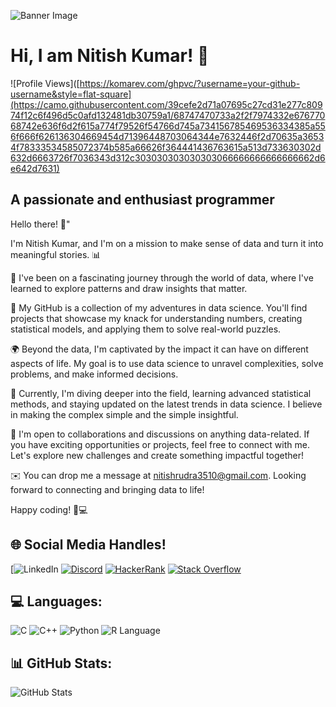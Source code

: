 

![Banner Image](url-to-your-banner-image)

# Hi, I am Nitish Kumar! 👋

![Profile Views]([https://komarev.com/ghpvc/?username=your-github-username&style=flat-square](https://camo.githubusercontent.com/39cefe2d71a07695c27cd31e277c80974f12c6f496d5c0afd132481db30759a1/68747470733a2f2f7974332e67677068742e636f6d2f615a774f79526f54766d745a734156785469536334385a556f666f626136304669454d71396448703064344e7632446f2d70635a36534f78333534585072374b585a66626f364441436763615a513d733630302d632d6663726f7036343d312c303030303030303066666666666666662d6e642d7631)

## A passionate and enthusiast programmer

Hello there! 👋"

I'm Nitish Kumar, and I'm on a mission to make sense of data and turn it into meaningful stories. 📊

🌱 I've been on a fascinating journey through the world of data, where I've learned to explore patterns and draw insights that matter.

💼 My GitHub is a collection of my adventures in data science. You'll find projects that showcase my knack for understanding numbers, creating statistical models, and applying them to solve real-world puzzles.

🌍 Beyond the data, I'm captivated by the impact it can have on different aspects of life. My goal is to use data science to unravel complexities, solve problems, and make informed decisions.

📖 Currently, I'm diving deeper into the field, learning advanced statistical methods, and staying updated on the latest trends in data science. I believe in making the complex simple and the simple insightful.

🤝 I'm open to collaborations and discussions on anything data-related. If you have exciting opportunities or projects, feel free to connect with me. Let's explore new challenges and create something impactful together!

✉️ You can drop me a message at nitishrudra3510@gmail.com. Looking forward to connecting and bringing data to life!

Happy coding! 🚀💻


## 🌐 Social Media Handles!

[![LinkedIn](https://www.linkedin.com/in/nitish-kumar0023/)
[![Discord](https://img.shields.io/badge/Discord-7289DA?style=for-the-badge&logo=discord&logoColor=white)](your-discord-url)
[![HackerRank](https://img.shields.io/badge/HackerRank-00EA64?style=for-the-badge&logo=hackerrank&logoColor=white)](your-hackerrank-url)
[![Stack Overflow]([https://img.shields.io/badge/Stack%20Overflow-F58025?style=for-the-badge&logo=stack-overflow&logoColor=white)](your-stackoverflow-url](https://stackoverflow.com/users/20600264/nitish-kumar))

## 💻 Languages:

![C](https://img.shields.io/badge/C-00599C?style=for-the-badge&logo=c&logoColor=white)
![C++](https://img.shields.io/badge/C++-00599C?style=for-the-badge&logo=cplusplus&logoColor=white)
![Python](https://img.shields.io/badge/Python-3776AB?style=for-the-badge&logo=python&logoColor=white)
![R Language](https://img.shields.io/badge/R-276DC3?style=for-the-badge&logo=r&logoColor=white)


<!-- Add more badges as needed -->

## 📊 GitHub Stats:

![GitHub Stats](https://github-readme-stats.vercel.app/api?username=your-github-username&show_icons=true&theme=radical)

